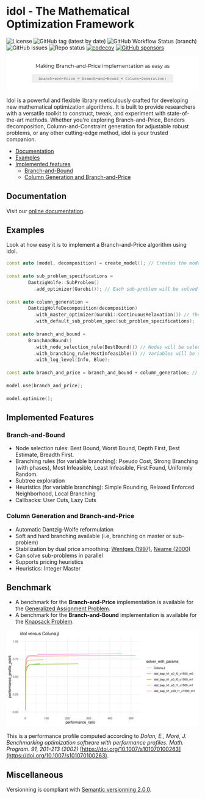 # idol - The Mathematical Optimization Framework

![License](https://img.shields.io/github/license/hlefebvr/idol?color=blue)
![GitHub tag (latest by date)](https://img.shields.io/github/v/release/hlefebvr/idol?color=blue)
![GitHub Workflow Status (branch)](https://github.com/hlefebvr/idol/actions/workflows/tests.yml/badge.svg)
![GitHub issues](https://img.shields.io/github/issues-raw/hlefebvr/idol)
![Repo status](https://www.repostatus.org/badges/latest/wip.svg)
[![codecov](https://codecov.io/github/hlefebvr/idol/branch/main/graph/badge.svg?token=BWMH5522QP)](https://app.codecov.io/gh/hlefebvr/idol)
[![GitHub sponsors](https://img.shields.io/github/sponsors/hlefebvr)](https://github.com/sponsors/hlefebvr)

![Making Branch-and-Price implementation as easy as Branch-and-Bound + Column-Generation](https://raw.githubusercontent.com/hlefebvr/idol/main/docs/branch-and-price-implementation.png)

Idol is a powerful and flexible library meticulously crafted for developing new mathematical optimization algorithms.
It is built to provide researchers with a versatile toolkit to construct, tweak, and experiment with state-of-the-art
methods. Whether you're exploring Branch-and-Price,
Benders decomposition, Column-and-Constraint generation for adjustable robust problems,
or any other cutting-edge method, idol is your trusted companion.

- [Documentation](#Documentation)
- [Examples](#Examples)
- [Implemented features](#Implemented-Features)
  - [Branch-and-Bound](#Branch-and-Bound)
  - [Column Generation and Branch-and-Price](#Column-Generation-and-Branch-and-Price)

## Documentation

Visit our [online documentation](https://hlefebvr.github.io/idol/).

## Examples

Look at how easy it is to implement a Branch-and-Price algorithm using idol.

```cpp
const auto [model, decomposition] = create_model(); // Creates the model with an annotation for automatic decomposition

const auto sub_problem_specifications = 
        DantzigWolfe::SubProblem()
          .add_optimizer(Gurobi()); // Each sub-problem will be solved by Gurobi

const auto column_generation = 
        DantzigWolfeDecomposition(decomposition)
          .with_master_optimizer(Gurobi::ContinuousRelaxation()) // The master problem will be solved by Gurobi
          .with_default_sub_problem_spec(sub_problem_specifications);

const auto branch_and_bound =
        BranchAndBound()
          .with_node_selection_rule(BestBound()) // Nodes will be selected by the "best-bound" rule
          .with_branching_rule(MostInfeasible()) // Variables will be selected by the "most-fractional" rule
          .with_log_level(Info, Blue);

const auto branch_and_price = branch_and_bound + column_generation; // Embed the column generation in the Branch-and-Bound algorithm

model.use(branch_and_price);

model.optimize();
```

## Implemented Features

### Branch-and-Bound

- Node selection rules: Best Bound, Worst Bound, Depth First, Best Estimate, Breadth First.
- Branching rules (for variable branching): Pseudo Cost, Strong Branching (with phases), Most Infeasible, Least Infeasible, First Found, Uniformly Random.
- Subtree exploration
- Heuristics (for variable branching): Simple Rounding, Relaxed Enforced Neighborhood, Local Branching
- Callbacks: User Cuts, Lazy Cuts

### Column Generation and Branch-and-Price

- Automatic Dantzig-Wolfe reformulation
- Soft and hard branching available (i.e, branching on master or sub-problem)
- Stabilization by dual price smoothing: [Wentges (1997)](https://doi.org/10.1016/S0969-6016(97)00001-4), [Neame (2000)](https://scholar.google.com/scholar?&q=Neame%2C%20P.J.%3A%20Nonsmooth%20Dual%20Methods%20in%20Integer%20Programming.%20PhD%20thesis%20%281999%29)
- Can solve sub-problems in parallel
- Supports pricing heuristics
- Heuristics: Integer Master

## Benchmark 

- A benchmark for the **Branch-and-Price** implementation is available for the [Generalized Assignment Problem](https://hlefebvr.github.io/idol-benchmark-gap/GAP.render.html).
- A benchmark for the **Branch-and-Bound** implementation is available for the [Knapsack Problem](https://hlefebvr.github.io/idol-benchmark-kp/KP.render.html).

![Performance profile](https://raw.githubusercontent.com/hlefebvr/idol-benchmark-gap/gh-pages/profile.png)

This is a performance profile computed according to *Dolan, E., Moré, J. Benchmarking optimization software with performance profiles. Math. Program. 91, 201–213 (2002)* [https://doi.org/10.1007/s101070100263](https://doi.org/10.1007/s101070100263).

## Miscellaneous

Versionning is compliant with [Semantic versionning 2.0.0](https://semver.org/).

